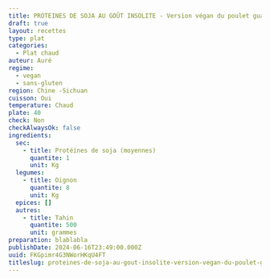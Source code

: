 ```yaml
---
title: PROTEINES DE SOJA AU GOÛT INSOLITE - Version végan du poulet guai wei ji
draft: true
layout: recettes
type: plat
categories:
  - Plat chaud
auteur: Auré
regime:
  - vegan
  - sans-gluten
region: Chine -Sichuan
cuisson: Oui
temperature: Chaud
plate: 40
check: Non
checkAlwaysOk: false
ingredients:
  sec:
    - title: Protéines de soja (moyennes)
      quantite: 1
      unit: Kg
  legumes:
    - title: Oignon
      quantite: 8
      unit: Kg
  epices: []
  autres:
    - title: Tahin
      quantite: 500
      unit: grammes
preparation: blablabla
publishDate: 2024-06-16T23:49:00.000Z
uuid: FKGpimr4G3NWorHKqU4FT
titleslug: proteines-de-soja-au-gout-insolite-version-vegan-du-poulet-guai-wei-ji_FKGpimr4G3NWorHKqU4FT
---
```

